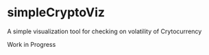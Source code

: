 # simpleCryptoViz
A simple visualization tool for checking on volatility of Crytocurrency

Work in Progress
